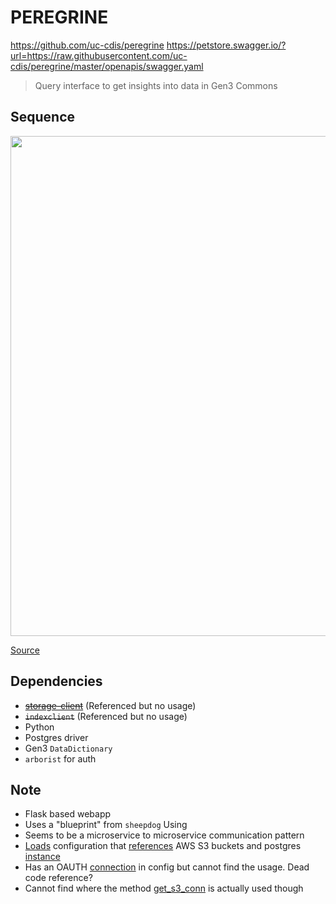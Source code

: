 # PEREGRINE

https://github.com/uc-cdis/peregrine
https://petstore.swagger.io/?url=https://raw.githubusercontent.com/uc-cdis/peregrine/master/openapis/swagger.yaml

> Query interface to get insights into data in Gen3 Commons
## Sequence
<img src="https://static.swimlanes.io/96ba3c900b4ce3960d62b04484d0964f.png" width="800" />

<!-- In case things get changed on Swimlanes -->
<!-- title: Peregrine API: /graphql


Windmill -> Peregrine: POST /graphql
Peregrine -> Peregrine: set_read_access_projects()
Peregrine -> Peregrine: get_read_access_projects()
Peregrine -> Arborist: /auth/mapping
Peregrine <-- Arborist: mapping
Peregrine -> Peregrine: get_open_project_ids()
Peregrine -> PSQL DB: .nodes(Program).all()
Peregrine <-- PSQL DB: openProjectIDs
Peregrine -> Peregrine: cached in flask.g.read_access_projects
Peregrine -> Peregrine: parse_request_json()
Peregrine -> Peregrine: execute_query()
Peregrine -> PSQL DB: with session:
Peregrine -> PSQL DB: execute(query, variables)
Peregrine <-- PSQL DB: result.data
Peregrine -> Peregrine: jsonify_check_errors()
Windmill <-- Peregrine: JSON Payload -->

[Source](https://swimlanes.io/#jZJBTwIxEIXv+yt6hESW+8aYYLhgjKzBxGMztMNuobTLTFfdf28XlYVgjed+783rmwkmWCxEiYQVGYdiVi4KMa0Imvpgsyx7NU7vjbVicjdQUbBcvQzYIL+kGIMkBC1BKWSWDfktqsCjcVJS/VMyo7UnwyGGhTbU0z00jXHVGXQ7mZxR1+/Xc32D7megNPo65ur5UczvC5E7r5FHJfnYwH6cg7UXbD/6BPeu5ZfpYs7JAApUjVoYJzYWeJdX+W81JOUNEGNs7tAiB7ll7/4oGT9QtQFlhKlL/vLdhDqukNl4VySYb6fR0elGvAEZWFvkZBuE3NqQawiQjNenN5tOxkLUTiKRp34Xp1M8Gg74w2r5JErorAf9CQ==)


## Dependencies

* ~~[storage-client](https://github.com/uc-cdis/storage-client)~~ (Referenced but no usage)
* ~~`indexclient`~~ (Referenced but no usage)
* Python
* Postgres driver
* Gen3 `DataDictionary` 
* `arborist` for auth

## Note 
* Flask based webapp
* Uses a "blueprint" from `sheepdog`
Using 
* Seems to be a microservice to microservice communication pattern
* [Loads](https://github.com/uc-cdis/peregrine/blob/5eff625b4fd6d3e2c4a64de865e26de42bacdbe9/peregrine/api.py#L215) configuration that [references](https://github.com/uc-cdis/peregrine/blob/ab9a8387ef8eba1bd77b0ce1c570f02d59e14260/peregrine/dev_settings.py#L27) AWS S3 buckets and postgres [instance](https://github.com/uc-cdis/peregrine/blob/ab9a8387ef8eba1bd77b0ce1c570f02d59e14260/peregrine/dev_settings.py#L55)
* Has an OAUTH [connection](https://github.com/uc-cdis/peregrine/blob/ab9a8387ef8eba1bd77b0ce1c570f02d59e14260/peregrine/dev_settings.py#L77) in config but cannot find the usage. Dead code reference?
* Cannot find where the method [get_s3_conn](https://github.com/uc-cdis/peregrine/blob/e74f55f35ddd4e8ec978f9245f7f0d3f241d4a3a/peregrine/utils/pyutils.py#L19) is actually used though